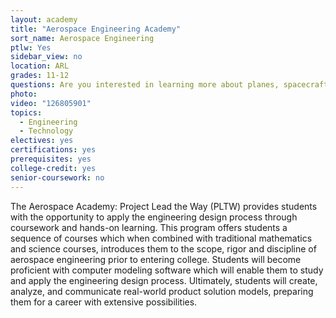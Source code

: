 ```yaml
---
layout: academy
title: "Aerospace Engineering Academy"
sort_name: Aerospace Engineering
ptlw: Yes
sidebar_view: no
location: ARL
grades: 11-12
questions: Are you interested in learning more about planes, spacecraft, satellites and missiles? Do you thrive in a fast-paced environment?
photo:
video: "126805901"
topics:
  - Engineering
  - Technology
electives: yes
certifications: yes
prerequisites: yes
college-credit: yes
senior-coursework: no
---
```


The Aerospace Academy: Project Lead the Way (PLTW) provides students with the opportunity to apply the engineering design process through coursework and hands-on learning. This program offers students a sequence of courses which when combined with traditional mathematics and science courses, introduces them to the scope, rigor and discipline of aerospace engineering prior to entering college. Students will become proficient with computer modeling software which will enable them to study and apply the engineering design process. Ultimately, students will create, analyze, and communicate real-world product solution models, preparing them for a career with extensive possibilities.
